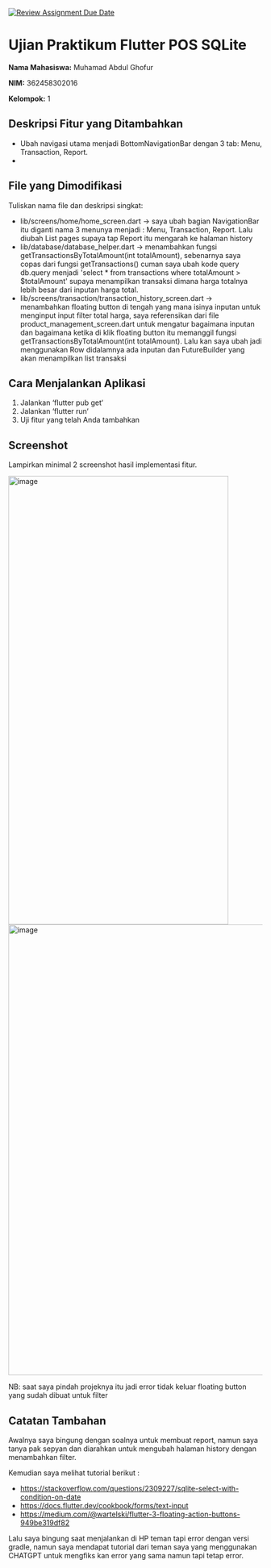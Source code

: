 [![Review Assignment Due Date](https://classroom.github.com/assets/deadline-readme-button-22041afd0340ce965d47ae6ef1cefeee28c7c493a6346c4f15d667ab976d596c.svg)](https://classroom.github.com/a/Psgen4Dj)

# Ujian Praktikum Flutter POS SQLite
**Nama Mahasiswa:** Muhamad Abdul Ghofur

**NIM:** 362458302016

**Kelompok:** 1

## Deskripsi Fitur yang Ditambahkan
* Ubah navigasi utama menjadi BottomNavigationBar dengan 3 tab: Menu, Transaction, Report.
* 
## File yang Dimodifikasi
Tuliskan nama file dan deskripsi singkat:
* lib/screens/home/home_screen.dart -> saya ubah bagian NavigationBar itu diganti nama 3 menunya menjadi :
Menu, Transaction, Report. Lalu diubah List pages supaya tap Report itu mengarah ke halaman history
* lib/database/database_helper.dart -> menambahkan fungsi getTransactionsByTotalAmount(int totalAmount), 
sebenarnya saya copas dari fungsi getTransactions() cuman saya ubah kode query db.query menjadi
'select * from transactions where totalAmount > $totalAmount' supaya menampilkan transaksi dimana harga
totalnya lebih besar dari inputan harga total.
* lib/screens/transaction/transaction_history_screen.dart -> menambahkan floating button di tengah yang 
mana isinya inputan untuk menginput input filter total harga, saya referensikan dari file 
product_management_screen.dart untuk mengatur bagaimana inputan dan bagaimana ketika di klik floating
button itu memanggil fungsi getTransactionsByTotalAmount(int totalAmount). Lalu kan saya ubah jadi menggunakan 
Row didalamnya ada inputan dan FutureBuilder yang akan menampilkan list transaksi

## Cara Menjalankan Aplikasi
1. Jalankan ‘flutter pub get‘
2. Jalankan ‘flutter run‘
3. Uji fitur yang telah Anda tambahkan
   
## Screenshot
Lampirkan minimal 2 screenshot hasil implementasi fitur.

<img width="436" height="890" alt="image" src="https://github.com/user-attachments/assets/895e4526-b075-413b-86c9-22fe948cec18" />
<img width="1474" height="894" alt="image" src="https://github.com/user-attachments/assets/9ce806ed-0d15-4147-8031-b4b58dd7f4be" />

NB: saat saya pindah projeknya itu jadi error tidak keluar floating button yang sudah dibuat untuk filter
## Catatan Tambahan
Awalnya saya bingung dengan soalnya untuk membuat report, namun saya tanya pak sepyan dan diarahkan untuk
mengubah halaman history dengan menambahkan filter.

Kemudian saya melihat tutorial berikut : 
 - https://stackoverflow.com/questions/2309227/sqlite-select-with-condition-on-date
 - https://docs.flutter.dev/cookbook/forms/text-input
 - https://medium.com/@wartelski/flutter-3-floating-action-buttons-949be319df82

Lalu saya bingung saat menjalankan di HP teman tapi  error dengan versi gradle, namun saya mendapat tutorial dari
teman saya yang menggunakan CHATGPT untuk mengfiks kan error yang sama namun tapi tetap error.
